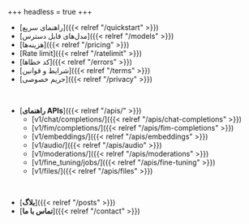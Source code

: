 +++
headless = true
+++

- [راهنمای سریع]({{< relref "/quickstart" >}})
- [مدل‌های قابل دسترس]({{< relref "/models" >}})
- [هزینه‌ها]({{< relref "/pricing" >}})
- [Rate limit]({{< relref "/ratelimit" >}})
- [کد خطاها]({{< relref "/errors" >}})
- [شرایط و قوانین]({{< relref "/terms" >}})
- [حریم خصوصی]({{< relref "/privacy" >}})
<br />

- [**راهنمای APIs**]({{< relref "/apis/" >}})
  - [v1/chat/completions/]({{< relref "/apis/chat-completions" >}})
  - [v1/fim/completions/]({{< relref "/apis/fim-completions" >}})
  - [v1/embeddings/]({{< relref "/apis/embeddings" >}})
  - [v1/audio/]({{< relref "/apis/audio" >}})
  - [v1/moderations/]({{< relref "/apis/moderations" >}})
  - [v1/fine_tuning/jobs/]({{< relref "/apis/fine-tuning" >}})
  - [v1/files/]({{< relref "/apis/files" >}})
<br />

- [**بلاگ**]({{< relref "/posts" >}})
- [**تماس با ما**]({{< relref "/contact" >}})
<br />